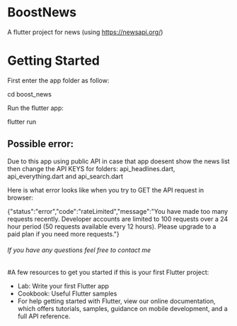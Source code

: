 # BoostNews
A flutter project for news (using https://newsapi.org/)

# Getting Started
First enter the app folder as follow:

cd boost_news

Run the flutter app:

flutter run

## Possible error:
Due to this app using public API in case that app doesent show the news list then change the API KEYS for folders: api_headlines.dart, api_everything.dart and api_search.dart

Here is what error looks like when you try to GET the API request in browser:

{"status":"error","code":"rateLimited","message":"You have made too many requests recently. Developer accounts are limited to 100 requests over a 24 hour period (50 requests available every 12 hours). Please upgrade to a paid plan if you need more requests."}

###### If you have any questions feel free to contact me
#A few resources to get you started if this is your first Flutter project:
- Lab: Write your first Flutter app
- Cookbook: Useful Flutter samples
- For help getting started with Flutter, view our online documentation, which offers tutorials, samples, guidance on mobile development, and a full API reference.
